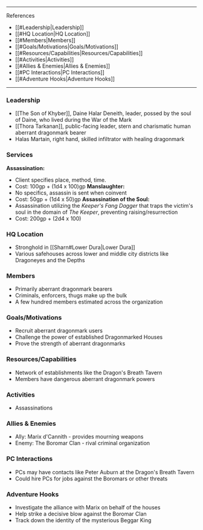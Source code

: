 
---

References
- [[#Leadership|Leadership]]
- [[#HQ Location|HQ Location]]
- [[#Members|Members]]
- [[#Goals/Motivations|Goals/Motivations]]
- [[#Resources/Capabilities|Resources/Capabilities]]
- [[#Activities|Activities]]
- [[#Allies & Enemies|Allies & Enemies]]
- [[#PC Interactions|PC Interactions]]
- [[#Adventure Hooks|Adventure Hooks]]

---
### Leadership

- [[The Son of Khyber]], Daine Halar Deneith, leader, possed by the soul of Daine, who lived during the War of the Mark
- [[Thora Tarkanan]], public-facing leader, stern and charismatic human aberrant dragonmark bearer
- Halas Martain, right hand, skilled infiltrator with healing dragonmark

### Services
**Assassination:**
- Client specifies place, method, time.
- Cost: 100gp + (1d4 x 100)gp
**Manslaughter:**
- No specifics, assassin is sent when coinvent
- Cost: 50gp + (1d4 x 50)gp
**Assassination of the Soul:**
- Assassination utilizing the *Keeper's Fang Dagger* that traps the victim's soul in the domain of *The Keeper*, preventing raising/resurrection
- Cost: 200gp + (2d4 x 100)

### HQ Location

- Stronghold in [[Sharn#Lower Dura|Lower Dura]]
- Various safehouses across lower and middle city districts like Dragoneyes and the Depths

### Members

- Primarily aberrant dragonmark bearers
- Criminals, enforcers, thugs make up the bulk
- A few hundred members estimated across the organization

### Goals/Motivations

- Recruit aberrant dragonmark users
- Challenge the power of established Dragonmarked Houses
- Prove the strength of aberrant dragonmarks

### Resources/Capabilities

- Network of establishments like the Dragon's Breath Tavern
- Members have dangerous aberrant dragonmark powers

### Activities
- Assassinations

### Allies & Enemies

- Ally: Marix d'Cannith - provides mourning weapons
- Enemy: The Boromar Clan - rival criminal organization

### PC Interactions

- PCs may have contacts like Peter Auburn at the Dragon's Breath Tavern
- Could hire PCs for jobs against the Boromars or other threats

### Adventure Hooks

- Investigate the alliance with Marix on behalf of the houses
- Help strike a decisive blow against the Boromar Clan
- Track down the identity of the mysterious Beggar King